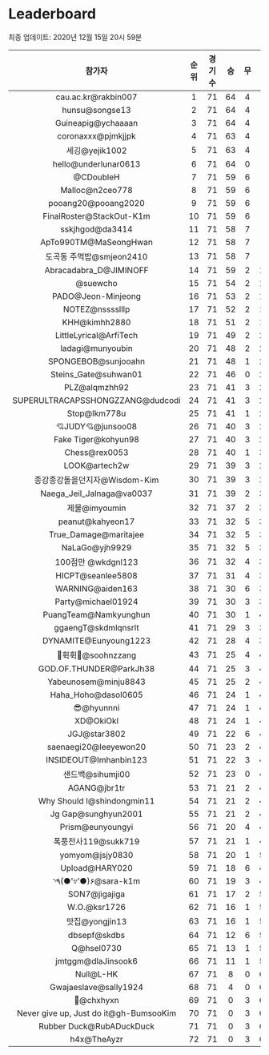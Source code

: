# Leaderboard
최종 업데이트: 2020년 12월 15일 20시 59분




| 참가자 | 순위 | 경기수 | 승 | 무 | 패 | 승점 |
|:---:|:---:|:---:|:---:|:---:|:---:|:---:|
| cau.ac.kr@rakbin007 | 1 | 71 | 64 | 4 | 3 | 196 |
| hunsu@songse13 | 2 | 71 | 64 | 4 | 3 | 196 |
| Guineapig@ychaaaan | 3 | 71 | 64 | 4 | 3 | 196 |
| coronaxxx@pjmkjjpk | 4 | 71 | 63 | 4 | 4 | 193 |
| 세깅@yejik1002 | 5 | 71 | 63 | 4 | 4 | 193 |
| hello@underlunar0613 | 6 | 71 | 64 | 0 | 7 | 192 |
| @CDoubleH | 7 | 71 | 59 | 6 | 6 | 183 |
| Malloc@n2ceo778 | 8 | 71 | 59 | 6 | 6 | 183 |
| pooang20@pooang2020 | 9 | 71 | 59 | 6 | 6 | 183 |
| FinalRoster@StackOut-K1m | 10 | 71 | 59 | 6 | 6 | 183 |
| sskjhgod@da3414 | 11 | 71 | 58 | 7 | 6 | 181 |
| ApTo990TM@MaSeongHwan | 12 | 71 | 58 | 7 | 6 | 181 |
| 도곡동 주먹밥@smjeon2410 | 13 | 71 | 58 | 7 | 6 | 181 |
| Abracadabra_D@JIMINOFF | 14 | 71 | 59 | 2 | 10 | 179 |
| @suewcho | 15 | 71 | 54 | 2 | 15 | 164 |
| PADO@Jeon-Minjeong | 16 | 71 | 53 | 2 | 16 | 161 |
| NOTEZ@nsssslllp | 17 | 71 | 52 | 2 | 17 | 158 |
| KHH@kimhh2880 | 18 | 71 | 51 | 2 | 18 | 155 |
| LittleLyrical@ArfiTech | 19 | 71 | 49 | 2 | 20 | 149 |
| ladagi@munyoubin | 20 | 71 | 48 | 2 | 21 | 146 |
| SPONGEBOB@sunjooahn | 21 | 71 | 48 | 1 | 22 | 145 |
| Steins_Gate@suhwan01 | 22 | 71 | 46 | 0 | 25 | 138 |
| PLZ@alqmzhh92 | 23 | 71 | 41 | 3 | 27 | 126 |
| SUPERULTRACAPSSHONGZZANG@dudcodi | 24 | 71 | 41 | 3 | 27 | 126 |
| Stop@lkm778u | 25 | 71 | 41 | 1 | 29 | 124 |
| 💘JUDY💘@junsoo08 | 26 | 71 | 40 | 3 | 28 | 123 |
| Fake Tiger@kohyun98 | 27 | 71 | 40 | 3 | 28 | 123 |
| Chess@rex0053 | 28 | 71 | 40 | 1 | 30 | 121 |
| LOOK@artech2w | 29 | 71 | 39 | 3 | 29 | 120 |
| 종강종강돌을던지자@Wisdom-Kim | 30 | 71 | 39 | 3 | 29 | 120 |
| Naega_Jeil_Jalnaga@va0037 | 31 | 71 | 39 | 2 | 30 | 119 |
| 제물@imyoumin | 32 | 71 | 37 | 2 | 32 | 113 |
| peanut@kahyeon17 | 33 | 71 | 32 | 5 | 34 | 101 |
| True_Damage@maritajee | 34 | 71 | 32 | 5 | 34 | 101 |
| NaLaGo@yjh9929 | 35 | 71 | 32 | 5 | 34 | 101 |
| 100점만 @wkdgnl123 | 36 | 71 | 32 | 4 | 35 | 100 |
| HICPT@seanlee5808 | 37 | 71 | 31 | 4 | 36 | 97 |
| WARNING@aiden163 | 38 | 71 | 30 | 6 | 35 | 96 |
| Party@michael01924 | 39 | 71 | 30 | 3 | 38 | 93 |
| PuangTeam@Namkyunghun | 40 | 71 | 30 | 1 | 40 | 91 |
| ggaengT@skdmlqnsrlt | 41 | 71 | 29 | 3 | 39 | 90 |
| DYNAMITE@Eunyoung1223 | 42 | 71 | 28 | 4 | 39 | 88 |
| 💫휙휙💫@soohnzzang | 43 | 71 | 25 | 4 | 42 | 79 |
| GOD.OF.THUNDER@ParkJh38 | 44 | 71 | 25 | 3 | 43 | 78 |
| Yabeunosem@minju8843 | 45 | 71 | 25 | 2 | 44 | 77 |
| Haha_Hoho@dasol0605 | 46 | 71 | 24 | 1 | 46 | 73 |
| 😎@hyunnni | 47 | 71 | 24 | 1 | 46 | 73 |
| XD@OkiOkl | 48 | 71 | 24 | 1 | 46 | 73 |
| JGJ@star3802 | 49 | 71 | 22 | 6 | 43 | 72 |
| saenaegi20@leeyewon20 | 50 | 71 | 23 | 2 | 46 | 71 |
| INSIDEOUT@Imhanbin123 | 51 | 71 | 22 | 3 | 46 | 69 |
| 샌드백@sihumji00 | 52 | 71 | 23 | 0 | 48 | 69 |
| AGANG@jbr1tr | 53 | 71 | 21 | 2 | 48 | 65 |
| Why Should I@shindongmin11 | 54 | 71 | 21 | 2 | 48 | 65 |
| Jg Gap@sunghyun2001 | 55 | 71 | 21 | 2 | 48 | 65 |
| Prism@eunyoungyi | 56 | 71 | 20 | 4 | 47 | 64 |
| 폭풍전사119@sukk719 | 57 | 71 | 21 | 1 | 49 | 64 |
| yomyom@jsjy0830 | 58 | 71 | 20 | 1 | 50 | 61 |
| Upload@HARY020 | 59 | 71 | 18 | 6 | 47 | 60 |
| ◝٩(●'▿'●)۶@sara-k1m | 60 | 71 | 19 | 3 | 49 | 60 |
| SON7@jigajiga | 61 | 71 | 17 | 2 | 52 | 53 |
| W.O.@ksr1726 | 62 | 71 | 16 | 1 | 54 | 49 |
| 맛집@yongjin13 | 63 | 71 | 16 | 1 | 54 | 49 |
| dbsepf@skdbs | 64 | 71 | 12 | 6 | 53 | 42 |
| Q@hsel0730 | 65 | 71 | 13 | 1 | 57 | 40 |
| jmtggm@dlaJinsook6 | 66 | 71 | 11 | 1 | 59 | 34 |
| Null@L-HK | 67 | 71 | 8 | 0 | 63 | 24 |
| Gwajaeslave@sally1924 | 68 | 71 | 4 | 0 | 67 | 12 |
| 👑@chxhyxn | 69 | 71 | 0 | 3 | 68 | 3 |
| Never give up, Just do it@gh-BumsooKim | 70 | 71 | 0 | 3 | 68 | 3 |
| Rubber Duck@RubADuckDuck | 71 | 71 | 0 | 3 | 68 | 3 |
| h4x@TheAyzr | 72 | 71 | 0 | 3 | 68 | 3 |